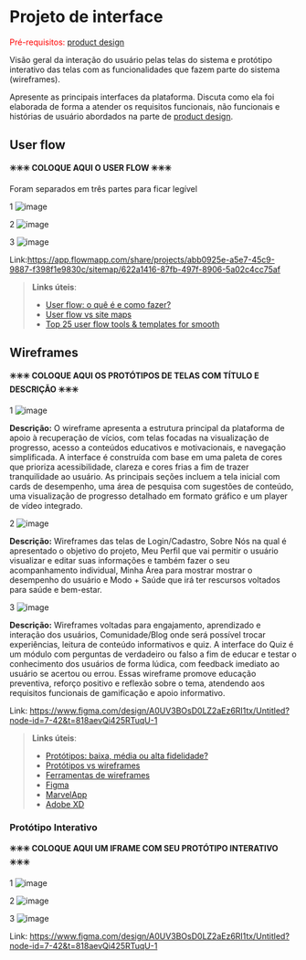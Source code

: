 
# Projeto de interface

<span style="color:red">Pré-requisitos: <a href="03-Product-design.md"> product design</a></span>

 Visão geral da interação do usuário pelas telas do sistema e protótipo interativo das telas com as funcionalidades que fazem parte do sistema (wireframes).

 Apresente as principais interfaces da plataforma. Discuta como ela foi elaborada de forma a atender os requisitos funcionais, não funcionais e histórias de usuário abordados na parte de <a href="03-Product-design.md"> product design</a></span>.

 ## User flow
 
**✳️✳️✳️ COLOQUE AQUI O USER FLOW ✳️✳️✳️**

Foram separados em três partes para ficar legível

1
![image](images/fluxo-usuario1.png)

2
![image](images/fluxo-usuario2.png)

3
![image](images/fluxo-usuario3.png)

Link:https://app.flowmapp.com/share/projects/abb0925e-a5e7-45c9-9887-f398f1e9830c/sitemap/622a1416-87fb-497f-8906-5a02c4cc75af

> **Links úteis**:
> - [User flow: o quê é e como fazer?](https://medium.com/7bits/fluxo-de-usu%C3%A1rio-user-flow-o-que-%C3%A9-como-fazer-79d965872534)
> - [User flow vs site maps](http://designr.com.br/sitemap-e-user-flow-quais-as-diferencas-e-quando-usar-cada-um/)
> - [Top 25 user flow tools & templates for smooth](https://www.mockplus.com/blog/post/user-flow-tools)

## Wireframes

**✳️✳️✳️ COLOQUE AQUI OS PROTÓTIPOS DE TELAS COM TÍTULO E DESCRIÇÃO ✳️✳️✳️**

1
![image](images/wire-frame1.png)

**Descrição:** O wireframe apresenta a estrutura principal da plataforma de apoio à recuperação de vícios, com telas focadas na visualização de progresso, acesso a conteúdos educativos e motivacionais, e navegação simplificada. A interface é construída com base em uma paleta de cores que prioriza acessibilidade, clareza e cores frias a fim de trazer tranquilidade ao usuário. As principais seções incluem a tela inicial com cards de desempenho, uma área de pesquisa com sugestões de conteúdo, uma visualização de progresso detalhado em formato gráfico e um player de vídeo integrado.

2
![image](images/wire-frame2.png)

**Descrição:** Wireframes das telas de Login/Cadastro, Sobre Nós na qual é apresentado o objetivo do projeto, Meu Perfil que vai permitir o usuário visualizar e editar suas informações e também fazer o seu acompanhamento individual, Minha Área para mostrar mostrar o desempenho do usuário e Modo + Saúde que irá ter rescursos voltados para saúde e bem-estar.

3
![image](images/wire-frame3.png)

**Descrição:** Wireframes voltadas para engajamento, aprendizado e interação dos usuários, Comunidade/Blog onde será possível trocar experiências, leitura de conteúdo informativos e quiz. A interface do Quiz é um módulo com perguntas de verdadeiro ou falso a fim de educar e testar o conhecimento dos usuários de forma lúdica, com feedback imediato ao usuário se acertou ou errou. Essas wireframe promove educação preventiva, reforço positivo e reflexão sobre o tema, atendendo aos requisitos funcionais de gamificação e apoio informativo.

Link: https://www.figma.com/design/A0UV3BOsD0LZ2aEz6RI1tx/Untitled?node-id=7-42&t=818aevQi425RTuqU-1

> **Links úteis**:
> - [Protótipos: baixa, média ou alta fidelidade?](https://medium.com/ladies-that-ux-br/prot%C3%B3tipos-baixa-m%C3%A9dia-ou-alta-fidelidade-71d897559135)
> - [Protótipos vs wireframes](https://www.nngroup.com/videos/prototypes-vs-wireframes-ux-projects/)
> - [Ferramentas de wireframes](https://rockcontent.com/blog/wireframes/)
> - [Figma](https://www.figma.com/)
> - [MarvelApp](https://marvelapp.com/developers/documentation/tutorials/)
> - [Adobe XD](https://www.adobe.com/br/products/xd.html#scroll)

### Protótipo Interativo

**✳️✳️✳️ COLOQUE AQUI UM IFRAME COM SEU PROTÓTIPO INTERATIVO ✳️✳️✳️**

1
![image](images/wire-frame1.png)

2
![image](images/wire-frame2.png)

3
![image](images/wire-frame3.png)

Link: https://www.figma.com/design/A0UV3BOsD0LZ2aEz6RI1tx/Untitled?node-id=7-42&t=818aevQi425RTuqU-1

